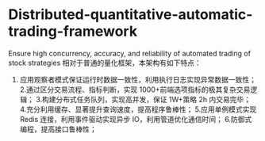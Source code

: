 # Distributed-quantitative-automatic-trading-framework
Ensure high concurrency, accuracy, and reliability of automated trading of stock strategies
相对于普通的量化框架，本架构有如下特点：
1. 应用观察者模式保证运行时数据一致性，利用执行日志实现异常数据一致性；
2.通过区分交易流程、指标判断，实现 1000+前端选项指标的极其复杂交易逻辑；
3.构建分布式任务队列，实现高并发，保证 1W+策略 2h 内交易完毕；
4.充分利用缓存、显著提升查询速度，提高程序鲁棒性；
5.应用单例模式实现 Redis 连接，利用事件驱动实现异步 IO，利用管道优化通信时间；
6.防御式编程，提高接口鲁棒性；
